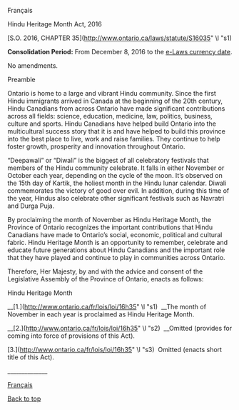 [<a id="Top"></a>Français](http://www.ontario.ca/fr/lois/loi/16h35)

Hindu Heritage Month Act, 2016

[S\.O\. 2016, CHAPTER 35](http://www.ontario.ca/laws/statute/S16035" \l "s1)

__Consolidation Period:__ From December 8, 2016 to the [e\-Laws currency date](http://www.e-laws.gov.on.ca/navigation?file=currencyDates&lang=en)\.

No amendments\.

Preamble

Ontario is home to a large and vibrant Hindu community\. Since the first Hindu immigrants arrived in Canada at the beginning of the 20th century, Hindu Canadians from across Ontario have made significant contributions across all fields: science, education, medicine, law, politics, business, culture and sports\. Hindu Canadians have helped build Ontario into the multicultural success story that it is and have helped to build this province into the best place to live, work and raise families\. They continue to help foster growth, prosperity and innovation throughout Ontario\.

“Deepawali” or “Diwali” is the biggest of all celebratory festivals that members of the Hindu community celebrate\. It falls in either November or October each year, depending on the cycle of the moon\. It’s observed on the 15th day of Kartik, the holiest month in the Hindu lunar calendar\. Diwali commemorates the victory of good over evil\. In addition, during this time of the year, Hindus also celebrate other significant festivals such as Navratri and Durga Puja\.

By proclaiming the month of November as Hindu Heritage Month, the Province of Ontario recognizes the important contributions that Hindu Canadians have made to Ontario’s social, economic, political and cultural fabric\. Hindu Heritage Month is an opportunity to remember, celebrate and educate future generations about Hindu Canadians and the important role that they have played and continue to play in communities across Ontario\.

Therefore, Her Majesty, by and with the advice and consent of the Legislative Assembly of the Province of Ontario, enacts as follows:

Hindu Heritage Month

<a id="s1"></a>	__[1\.](http://www.ontario.ca/fr/lois/loi/16h35" \l "s1)  __The month of November in each year is proclaimed as Hindu Heritage Month\.

<a id="s2"></a>	__[2\.](http://www.ontario.ca/fr/lois/loi/16h35" \l "s2)  __Omitted \(provides for coming into force of provisions of this Act\)\.

<a id="s3"></a>	[3\.](http://www.ontario.ca/fr/lois/loi/16h35" \l "s3)  Omitted \(enacts short title of this Act\)\.

\_\_\_\_\_\_\_\_\_\_\_\_\_\_

[Français](http://www.ontario.ca/fr/lois/loi/16h35)

[Back to top](#Top)


